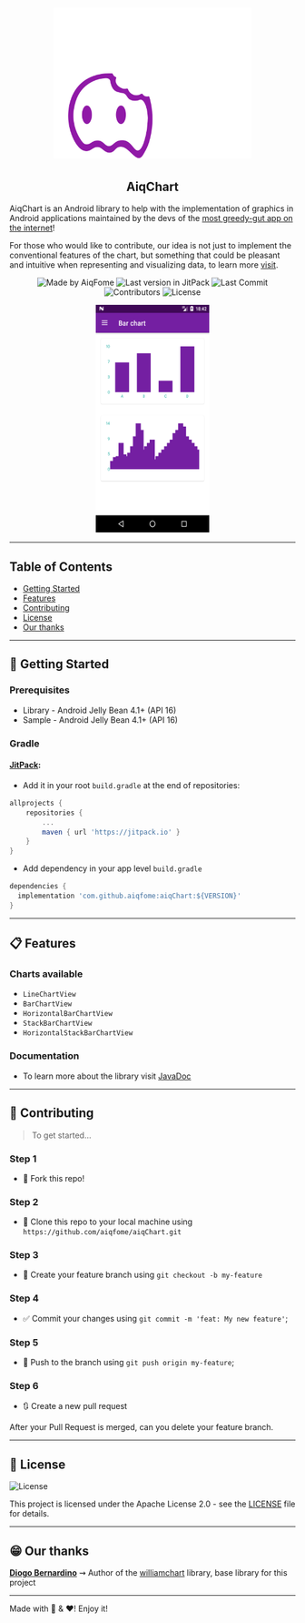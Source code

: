 <h1 align="center">
  <a href="https://github.com/aiqfome/aiqChart">
    <img alt="aiqChart Logo" src="./readme/logo.gif" width="350px" />
  </a>
</h1>

<h2 align="center">
  AiqChart
</h2>

<p align="">AiqChart is an Android library to help with the implementation of graphics in Android applications maintained by the devs of the <a href="https://aiqfome.com/">most greedy-gut app on the internet</a>!</p>
<p>For those who would like to contribute, our idea is not just to implement the conventional features of the chart, but something that could be pleasant and intuitive when representing and visualizing data, to learn more <a href="#-contributing">visit</a>.</p>

<p align="center">
  <a href="https://github.com/aiqfome" style="text-decoration:none" target="_blank">
    <img alt="Made by AiqFome" src="https://img.shields.io/badge/made%20by-aiqfome-blueviolet">
  </a>

  <a href="https://jitpack.io/#aiqfome/aiqChart" style="text-decoration:none" target="_blank">
    <img alt="Last version in JitPack" src="https://jitpack.io/v/aiqfome/aiqChart.svg">
  </a>

  <img alt="Last Commit" src="https://img.shields.io/github/last-commit/aiqfome/aiqChart">

  <img alt="Contributors" src="https://img.shields.io/github/contributors/aiqfome/aiqChart">

  <img alt="License" src="https://img.shields.io/github/license/aiqfome/aiqChart">
</p>

<p align="center">
  <img src="./readme/bar_char_demo.png" width="200" height="400" />
</p>

---

## Table of Contents

<ul>
  <li><a href="#-getting-started">Getting Started</a></li>
  <li><a href="#-features">Features</a></li>
  <li><a href="#-contributing">Contributing</a></li>
  <li><a href="#-license">License</a></li>
  <li><a href="#-our-thanks">Our thanks</a></li>
</ul>

---

## 🚀 Getting Started

### Prerequisites

- Library - Android Jelly Bean 4.1+ (API 16)
- Sample - Android Jelly Bean 4.1+ (API 16)

### Gradle

#### [JitPack](https://jitpack.io/):

* Add it in your root `build.gradle` at the end of repositories:
```gradle
allprojects {
    repositories {
        ...
        maven { url 'https://jitpack.io' }
    }
}
```

* Add dependency in your app level `build.gradle`
```gradle
dependencies {
  implementation 'com.github.aiqfome:aiqChart:${VERSION}'
}
```

---

## 📋 Features

### Charts available
* ``LineChartView``
* ``BarChartView``
* ``HorizontalBarChartView``
* ``StackBarChartView``
* ``HorizontalStackBarChartView``


### Documentation
- To learn more about the library visit [JavaDoc](https://aiqfome.github.io/aiqChart/javadoc)

---

## 🤔 Contributing

> To get started...

### Step 1

- 🍴 Fork this repo!

### Step 2

- 👯 Clone this repo to your local machine using `https://github.com/aiqfome/aiqChart.git`

### Step 3

- 🎋 Create your feature branch using `git checkout -b my-feature`

### Step 4

- ✅ Commit your changes using `git commit -m 'feat: My new feature'`;

### Step 5

- 📌 Push to the branch using `git push origin my-feature`;

### Step 6

- 🔃 Create a new pull request

After your Pull Request is merged, can you delete your feature branch.

---

## 📝 License

<a href="LICENSE" style="text-decoration: none">
  <img alt="License" src="https://img.shields.io/github/license/aiqfome/aiqChart">
</a>

This project is licensed under the Apache License 2.0 - see the [LICENSE](LICENSE) file for details.

---

## 😁 Our thanks

**[Diogo Bernardino](https://github.com/diogobernardino)** ⇝ Author of the [williamchart](https://github.com/diogobernardino/williamchart) library, base library for this project

---

Made with :pizza: & :hearts:! Enjoy it!
